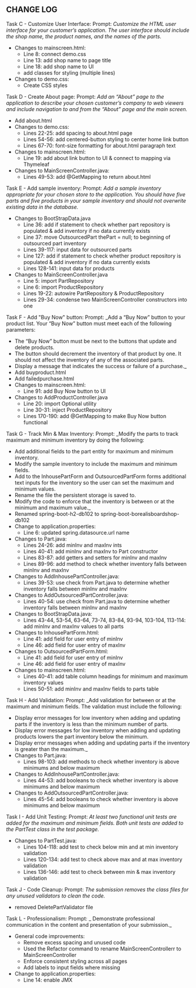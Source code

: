 ## CHANGE LOG
Task C - Customize User Interface:
Prompt: _Customize the HTML user interface for your customer’s application. The user interface should include the shop name, the product names, and the names of the parts._
- Changes to mainscreen.html:
  - Line 8: connect demo.css
  - Line 13: add shop name to page title
  - Line 18: add shop name to UI
  - add classes for styling (multiple lines)
- Changes to demo.css:
  - Create CSS styles

Task D - Create About page:
Prompt: _Add an “About” page to the application to describe your chosen customer’s company to web viewers and include navigation to and from the “About” page and the main screen._
- Add about.html
- Changes to demo.css:
  - Lines 22-25: add spacing to about.html page
  - Lines 54-56: add centered-button styling to center home link button
  - Lines 67-70: font-size formatting for about.html paragraph text
- Changes to mainscreen.html:
  - Line 19: add about link button to UI & connect to mapping via Thymeleaf
- Changes to MainScreenController.java:
  - Lines 49-53: add @GetMapping to return about.html

Task E - Add sample inventory:
Prompt: _Add a sample inventory appropriate for your chosen store to the application. You should have five parts and five products in your sample inventory and should not overwrite existing data in the database._
- Changes to BootStrapData.java
  - Line 36: add if statement to check whether part repository is populated & add inventory if no data currently exists
  - Line 37: move OutsourcedPart thePart = null; to beginning of outsourced part inventory
  - Lines 39-117: input data for outsourced parts
  - Line 127: add if statement to check whether product repository is populated & add inventory if no data currently exists
  - Lines 128-141: input data for products
- Changes to MainScreenController.java
  - Line 5: import PartRepository
  - Line 6: import ProductRepository
  - Lines 19-22: autowire PartRepository & ProductRepository
  - Lines 29-34: condense two MainScreenController constructors into one
  
Task F - Add "Buy Now" button:
Prompt: _Add a “Buy Now” button to your product list. Your “Buy Now” button must meet each of the following parameters:
  - The “Buy Now” button must be next to the buttons that update and delete products.
  - The button should decrement the inventory of that product by one. It should not affect the inventory of any of the associated parts.
  - Display a message that indicates the success or failure of a purchase._
- Add buyproduct.html
- Add failedpurchase.html
- Changes to mainscreen.html:
  - Line 91: add Buy Now button to UI
- Changes to AddProductController.java
  - Line 20: import Optional utility
  - Line 30-31: inject ProductRepository
  - Lines 170-190: add @GetMapping to make Buy Now button functional

Task G - Track Min & Max Inventory:
Prompt: _Modify the parts to track maximum and minimum inventory by doing the following:
  - Add additional fields to the part entity for maximum and minimum inventory.
  - Modify the sample inventory to include the maximum and minimum fields.
  - Add to the InhousePartForm and OutsourcedPartForm forms additional text inputs for the inventory so the user can set the maximum and minimum values.
  - Rename the file the persistent storage is saved to.
  - Modify the code to enforce that the inventory is between or at the minimum and maximum value._
- Renamed spring-boot-h2-db102 to spring-boot-borealisboardshop-db102
- Change to application.properties:
  - Line 6: updated spring.datasource.url name
- Changes to Part.java:
  - Lines 24-26: add minInv and maxInv ints
  - Lines 40-41: add minInv and maxInv to Part constructor
  - Lines 83-87: add getters and setters for minInv and maxInv
  - Lines 89-96: add method to check whether inventory falls between minInv and maxInv
- Changes to AddInhousePartController.java:
  - Lines 39-53: use check from Part.java to determine whether inventory falls between minInv and maxInv
- Changes to AddOutsourcedPartController.java:
  - Lines 40-54: use check from Part.java to determine whether inventory falls between minInv and maxInv
- Changes to BootStrapData.java:
  - Lines 43-44, 53-54, 63-64, 73-74, 83-84, 93-94, 103-104, 113-114: add minInv and maxInv values to all parts
- Changes to InhousePartForm.html:
  - Line 41: add field for user entry of minInv
  - Line 46: add field for user entry of maxInv
- Changes to OutsourcedPartForm.html:
  - Line 41: add field for user entry of minInv
  - Line 46: add field for user entry of maxInv
- Changes to mainscreen.html:
  - Lines 40-41: add table column headings for minimum and maximum inventory values
  - Lines 50-51: add minInv and maxInv fields to parts table

Task H - Add Validation:
Prompt: _Add validation for between or at the maximum and minimum fields. The validation must include the following:
  - Display error messages for low inventory when adding and updating parts if the inventory is less than the minimum number of parts.
  - Display error messages for low inventory when adding and updating products lowers the part inventory below the minimum.
  - Display error messages when adding and updating parts if the inventory is greater than the maximum._
- Changes to Part.java:
  - Lines 98-103: add methods to check whether inventory is above minimums and below maximum
- Changes to AddInhousePartController.java:
  - Lines 44-53: add booleans to check whether inventory is above minimums and below maximum
- Changes to AddOutsourcedPartController.java:
  - Lines 45-54: add booleans to check whether inventory is above minimums and below maximum
  
Task I - Add Unit Testing:
Prompt: _At least two functional unit tests are added for the maximum and minimum fields. Both unit tests are added to the PartTest class in the test package._
- Changes to PartTest.java:
  - Lines 104-118: add test to check below min and at min inventory validation
  - Lines 120-134: add test to check above max and at max inventory validation
  - Lines 136-146: add test to check between min & max inventory validation

Task J - Code Cleanup:
Prompt: _The submission removes the class files for any unused validators to clean the code._
- removed DeletePartValidator file

Task L - Professionalism:
Prompt: _ Demonstrate professional communication in the content and presentation of your submission._
- General code improvements:
  - Remove excess spacing and unused code
  - Used the Refactor command to rename MainScreenControllerr to MainScreenController
  - Enforce consistent styling across all pages
  - Add labels to input fields where missing
- Change to application.properties:
  - Line 14: enable JMX